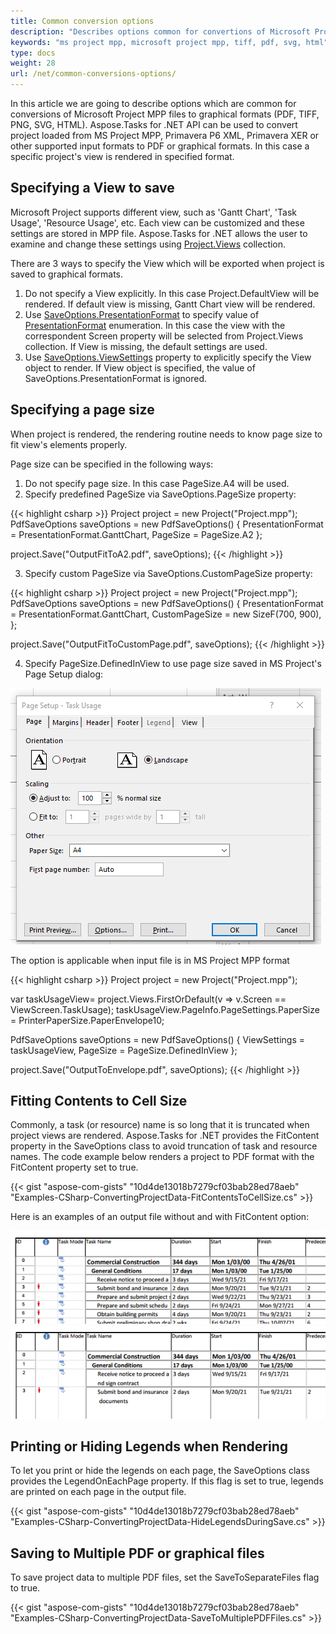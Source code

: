 ```yaml
---
title: Common conversion options
description: "Describes options common for convertions of Microsoft Project MPP file to PDF, TIFF, PNG, SVG, HTML formats."
keywords: "ms project mpp, microsoft project mpp, tiff, pdf, svg, html"
type: docs
weight: 28
url: /net/common-conversions-options/
---
```


In this article we are going to describe options which are common for conversions of Microsoft Project MPP files to graphical formats (PDF, TIFF, PNG, SVG, HTML). 
Aspose.Tasks for .NET API can be used to convert project loaded from MS Project MPP, Primavera P6 XML, Primavera XER or other supported input formats to PDF or graphical formats. In this case a specific project's view is rendered in specified format.

## **Specifying a View to save**

Microsoft Project supports different view, such as 'Gantt Chart', 'Task Usage', 'Resource Usage', etc. Each view can be customized and these settings are stored in MPP file. Aspose.Tasks for .NET allows the user to examine and change these settings using [Project.Views](https://reference.aspose.com/tasks/net/aspose.tasks/project/properties/views) collection.

There are 3 ways to specify the View which will be exported when project is saved to graphical formats.

1. Do not specify a View explicitly.
In this case Project.DefaultView will be rendered. If default view is missing, Gantt Chart view will be rendered.
2. Use [SaveOptions.PresentationFormat](https://reference.aspose.com/tasks/net/aspose.tasks.saving/saveoptions/properties/presentationformat) to specify value of [PresentationFormat](https://reference.aspose.com/tasks/net/aspose.tasks.visualization/presentationformat) enumeration.
In this case the view with the correspondent Screen property will be selected from Project.Views collection. 
If View is missing, the default settings are used.
3. Use [SaveOptions.ViewSettings](https://reference.aspose.com/tasks/net/aspose.tasks.saving/saveoptions/properties/viewsettings) property to explicitly specify the View object to render. If View object is specified, the value of SaveOptions.PresentationFormat is ignored.

## **Specifying a page size**

When project is rendered, the rendering routine needs to know page size to fit view's elements properly.

Page size can be specified in the following ways:

1) Do not specify page size.
In this case PageSize.A4 will be used.
2) Specify predefined PageSize via SaveOptions.PageSize property:

{{< highlight csharp >}}
Project project = new Project("Project.mpp");
PdfSaveOptions saveOptions = new PdfSaveOptions()
{
    PresentationFormat = PresentationFormat.GanttChart,
    PageSize = PageSize.A2
};

project.Save("OutputFitToA2.pdf", saveOptions);
{{< /highlight >}}

3) Specify custom PageSize via SaveOptions.CustomPageSize property:

{{< highlight csharp >}}
Project project = new Project("Project.mpp");
PdfSaveOptions saveOptions = new PdfSaveOptions()
{
    PresentationFormat = PresentationFormat.GanttChart,
    CustomPageSize = new SizeF(700, 900),
};

project.Save("OutputFitToCustomPage.pdf", saveOptions);
{{< /highlight >}}

4) Specify PageSize.DefinedInView to use page size saved in MS Project's Page Setup dialog:

![MS Project Page Setup dialog](ms_project_page_setup_dialog.png)

The option is applicable when input file is in MS Project MPP format

{{< highlight csharp >}}
Project project = new Project("Project.mpp");

var taskUsageView= project.Views.FirstOrDefault(v => v.Screen == ViewScreen.TaskUsage);
taskUsageView.PageInfo.PageSettings.PaperSize = PrinterPaperSize.PaperEnvelope10;

PdfSaveOptions saveOptions = new PdfSaveOptions()
{
    ViewSettings = taskUsageView,
    PageSize = PageSize.DefinedInView
};

project.Save("OutputToEnvelope.pdf", saveOptions);
{{< /highlight >}}

## **Fitting Contents to Cell Size**
Commonly, a task (or resource) name is so long that it is truncated when project views are rendered. Aspose.Tasks for .NET provides the FitContent property in the SaveOptions class to avoid truncation of task and resource names. The code example below renders a project to PDF format with the FitContent property set to true.

{{< gist "aspose-com-gists" "10d4de13018b7279cf03bab28ed78aeb" "Examples-CSharp-ConvertingProjectData-FitContentsToCellSize.cs" >}}

Here is an examples of an output file without and with FitContent option:

![Without FitContent](without_fit_to_content.png) ![With FitContent](with_fit_to_content.png)


## **Printing or Hiding Legends when Rendering**

To let you print or hide the legends on each page, the SaveOptions class provides the LegendOnEachPage property. If this flag is set to true, legends are printed on each page in the output file.

{{< gist "aspose-com-gists" "10d4de13018b7279cf03bab28ed78aeb" "Examples-CSharp-ConvertingProjectData-HideLegendsDuringSave.cs" >}}

## **Saving to Multiple PDF or graphical files**
To save project data to multiple PDF files, set the SaveToSeparateFiles flag to true.

{{< gist "aspose-com-gists" "10d4de13018b7279cf03bab28ed78aeb" "Examples-CSharp-ConvertingProjectData-SaveToMultiplePDFFiles.cs" >}}